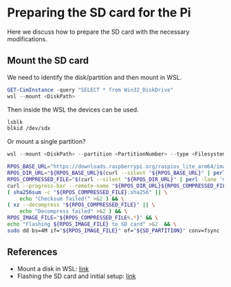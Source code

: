 # Preparing the SD card for the Pi

Here we discuss how to prepare the SD card with the necessary modifications.

## Mount the SD card

We need to identify the disk/partition and then mount in WSL.

```powershell
GET-CimInstance -query "SELECT * from Win32_DiskDrive"
wsl --mount <DiskPath>
```

Then inside the WSL the devices can be used.

```sh
lsblk
blkid /dev/sdx
```

Or mount a single partition?

```powershell
wsl --mount <DiskPath> --partition <PartitionNumber> --type <Filesystem>
```

```sh
RPOS_BASE_URL="https://downloads.raspberrypi.org/raspios_lite_arm64/images/" && \
RPOS_DIR_URL="${RPOS_BASE_URL}$(curl --silent "${RPOS_BASE_URL}" | perl -lane 'm!a href="(raspios_lite_arm64-\d+-\d+-\d+/)"! && print $1' | sort | tail -1)" && \
RPOS_COMPRESSED_FILE="$(curl --silent "${RPOS_DIR_URL}" | perl -lane 'm!a href="(\d{4}-\d{2}-\d{2}-raspios.*?arm64-lite.*?.xz)"! && print $1' | sort | tail -1)" && \
curl --progress-bar --remote-name "${RPOS_DIR_URL}${RPOS_COMPRESSED_FILE}" --remote-name "${RPOS_DIR_URL}${RPOS_COMPRESSED_FILE}.sha256" && \
( sha256sum -c "${RPOS_COMPRESSED_FILE}.sha256" || \
    echo "Checksum failed!" >&2 ) && \
( xz --decompress "${RPOS_COMPRESSED_FILE}" || \
    echo "Decompress failed" >&2 ) && \
RPOS_IMAGE_FILE="${RPOS_COMPRESSED_FILE%.*}" && \
echo "Flashing ${RPOS_IMAGE_FILE} to SD card" >&2  && \
sudo dd bs=4M if="${RPOS_IMAGE_FILE}" of="${SD_PARTITION}" conv=fsync
```

## References

* Mount a disk in WSL: [link][wsl-mount]
* Flashing the SD card and initial setup: [link][pragmatic-setup]

[wsl-mount]: https://docs.microsoft.com/en-us/windows/wsl/wsl2-mount-disk
[pragmatic-setup]: https://www.pragmaticlinux.com/2020/06/setup-your-raspberry-pi-4-as-a-headless-server/
